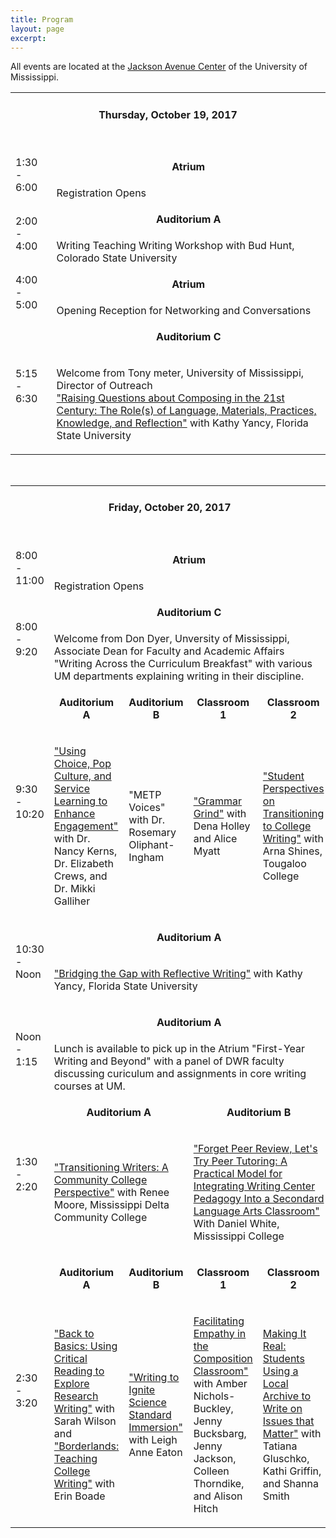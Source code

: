 ```yaml
---
title: Program
layout: page
excerpt: 
---
```

All events are located at the [Jackson Avenue Center](http://www.outreach.olemiss.edu/conferencecenter/jac.html) of the University of Mississippi. 

<table class="table1">
<tr>
	<td colspan="5" class="column-1"><h4 align="center">Thursday, October 19, 2017</h4>
	&nbsp;
	</td>
</tr>
<tr  class="odd">
	<td rowspan="2" class="column-1">1:30 - 6:00</td><td colspan="4" class="column-2"><p align="center"><strong>Atrium</strong></p></td>
</tr>
<tr >
	<td colspan="4" class="column-2">Registration Opens</td>
</tr>
<tr class="odd">
	<td rowspan="2" class="column-1">2:00 - 4:00</td><td colspan="4" class="column-2"><p align="center"><strong>Auditorium A</strong></p></td>
</tr>
<tr>
	<td colspan="4" class="column-2">Writing Teaching Writing Workshop with Bud Hunt, Colorado State University</td>
</tr>
<tr class="odd">
	<td rowspan="2" class="column-1">4:00 - 5:00</td><td colspan="4" class="column-2"><p align="center"><strong>Atrium</strong></p></td>
</tr>
<tr>
	<td colspan="4" class="column-2">Opening Reception for Networking and Conversations</td>
</tr>
<tr class="odd">
	<td rowspan="2" class="column-1">5:15 - 6:30</td><td colspan="4" class="column-2"><p align="center"><strong>Auditorium C</strong></p></td>
</tr>
<tr>
	<td colspan="4" class="column-2"><p>Welcome from Tony meter, University of Mississippi, Director of Outreach                 <br>
<a href="/workshops#1">"Raising Questions about Composing in the 21st Century: The Role(s) of Language, Materials, Practices, Knowledge, and Reflection"</a> with Kathy Yancy, Florida State University</p></td>
</tr>
</table>
&nbsp;
&nbsp;
&nbsp;
<table class="table1">
<tr>
	<td colspan="5" class="column-1"><h4 align="center">Friday, October 20, 2017</h4>
	&nbsp;
	</td>
</tr>
<tr class="odd">
	<td rowspan="2" class="column-1">8:00 - 11:00</td><td colspan="4" class="column-2"><p align="center"><strong>Atrium</strong></p></td>
</tr>
<tr>
	<td colspan="4" class="column-2">Registration Opens</td>
</tr>
<tr class="odd">
	<td rowspan="2" class="column-1">8:00 - 9:20</td><td colspan="4" class="column-2"><p align="center"><strong>Auditorium C</strong></p></td>
</tr>
<tr>
	<td colspan="4" class="column-2">Welcome from Don Dyer, Unversity of Mississippi, Associate Dean for Faculty and Academic Affairs                                                                                                                                                                    "Writing Across the Curriculum Breakfast" with various UM departments explaining writing in their discipline.</td>
</tr>
<tr class="odd">
	<td rowspan="2" class="column-1">9:30 - 10:20</td><td class="column-2"><p align="center"><strong>Auditorium A</strong></p></td><td class="column-3"><p align="center"><strong>Auditorium B</strong></p></td><td class="column-4"><p align="center"><strong>Classroom 1</strong></p></td><td class="column-5"><p align="center"><strong>Classroom 2</strong></p></td>
</tr>
<tr>
	<td class="column-2"><p><a href="/workshops#2">"Using Choice, Pop Culture, and Service Learning to Enhance Engagement"</a> with Dr. Nancy Kerns, Dr. Elizabeth Crews, and Dr. Mikki Galliher</p></td><td class="column-3"><p>"METP Voices" with Dr. Rosemary Oliphant-Ingham</p></td><td class="column-4"><p><a href="/workshops#3">"Grammar Grind"</a> with Dena Holley and Alice Myatt</p></td><td class="column-5"><p><a href="/workshops#3a">"Student Perspectives on Transitioning to College Writing"</a> with Arna Shines, Tougaloo College</p></td>
</tr>
<tr class="odd">
	<td rowspan="2" class="column-1">10:30 - Noon</td><td colspan="4" class="column-2"><p align="center"><strong>Auditorium A</strong></p></td>
</tr>
<tr >
	<td colspan="4" class="column-2"><p><a href="/workshops#4">"Bridging the Gap with Reflective Writing"</a> with Kathy Yancy, Florida State University</p></td>
</tr>
<tr class="odd">
	<td rowspan="2" class="column-1">Noon - 1:15</td><td colspan="4" class="column-2"><p align="center"><strong>Auditorium A</strong></p></td>
</tr>
<tr >
	<td colspan="4" class="column-2">Lunch is available to pick up in the Atrium                                                                                                         "First-Year Writing and Beyond" with a panel of DWR faculty discussing curiculum and assignments in core writing courses at UM.</td>
</tr>
<tr class="odd">
	<td rowspan="2" class="column-1">1:30 - 2:20</td><td colspan="2" class="column-2"><p align="center"><strong>Auditorium A</strong></p></td><td colspan="2" class="column-4"><p align="center"><strong>Auditorium B</strong></p></td>
</tr>
<tr >
	<td colspan="2" class="column-2"><p><a href="/workshops#4a">"Transitioning Writers: A Community College Perspective"</a> with Renee Moore, Mississippi Delta Community College</p></td><td colspan="2" class="column-4"><p><a href="/workshops#5">"Forget Peer Review, Let's Try Peer Tutoring: A Practical Model for Integrating Writing Center Pedagogy Into a Secondard Language Arts Classroom"</a> With Daniel White, Mississippi College</p></td>
</tr>
<tr class="odd">
	<td rowspan="2" class="column-1">2:30 - 3:20</td><td class="column-2"><p align="center"><strong>Auditorium A</strong></p></td><td class="column-3"><p align="center"><strong>Auditorium B</strong></p></td><td class="column-4"><p align="center"><strong>Classroom 1</strong></p></td><td class="column-5"><p align="center"><strong>Classroom 2</strong></p></td>
</tr>
<tr>
	<td class="column-2"><p><a href="/workshops#7">"Back to Basics: Using Critical Reading to Explore Research Writing"</a> with Sarah Wilson and <a href="/workshops#6">"Borderlands: Teaching College Writing"</a> with Erin Boade</p></td><td class="column-3"><p><a href="/workshops#8">"Writing to Ignite Science Standard Immersion"</a> with Leigh Anne Eaton</p></td><td class="column-4"><p><a href="/workshops#9">Facilitating Empathy in the Composition Classroom"</a> with Amber Nichols-Buckley, Jenny Bucksbarg, Jenny Jackson, Colleen Thorndike, and Alison Hitch</p></td><td class="column-5"><p><a href="/workshops#10">Making It Real: Students Using a Local Archive to Write on Issues that Matter"</a> with Tatiana Gluschko, Kathi Griffin, and Shanna Smith</p></td>
</tr>
</table>
